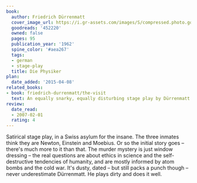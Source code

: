 ```yaml
---
book:
  author: Friedrich Dürrenmatt
  cover_image_url: https://i.gr-assets.com/images/S/compressed.photo.goodreads.com/books/1414321871l/452220.jpg
  goodreads: '452220'
  owned: false
  pages: 95
  publication_year: '1962'
  spine_color: '#aea267'
  tags:
  - german
  - stage-play
  title: Die Physiker
plan:
  date_added: '2015-04-08'
related_books:
- book: friedrich-durrenmatt/the-visit
  text: An equally snarky, equally disturbing stage play by Dürrenmatt.
review:
  date_read:
  - 2007-02-01
  rating: 4
---
```


Satirical stage play, in a Swiss asylum for the insane. The three inmates think they are Newton, Einstein and Moebius.
Or so the initial story goes – there's much more to it than that.  The murder mystery is just window dressing – the real
questions are about ethics in science and the self-destructive tendencies of humanity, and are mostly informed by atom
bombs and the cold war. It's dusty, dated – but still packs a punch though – never underestimate
Dürrenmatt. He plays dirty and does it well.
